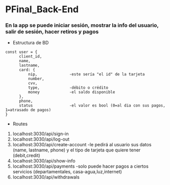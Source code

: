 ﻿# PFinal_Back-End
### En la app se puede iniciar sesión, mostrar la info del usuario, salir de sesión, hacer retiros y pagos

* Estructura de BD

```
const user = {
      client_id,
      name,
      lastname,
      card: {
          nip,              -este sería "el id" de la tarjeta
          number,
          cvv,
          type,             -débito o crédito
          money             -el saldo disponible
      },
      phone,
      status                -el valor es bool (0=al dia con sus pagos, 1=atrasado de pagos)
}
```


* Routes

1. localhost:3030/api/sign-in
2. localhost:3030/api/log-out
3. localhost:3030/api/create-account  -le pedirá al usuario sus datos (name, lastname, phone) y el tipo de tarjeta que quiere tener (debit,credit)
4. localhost:3030/api/show-info
5. localhost:3030/api/payments    -solo puede hacer pagos a ciertos servicios (departamentales, casa-agua,luz,internet)
6. localhost:3030/api/withdrawals
